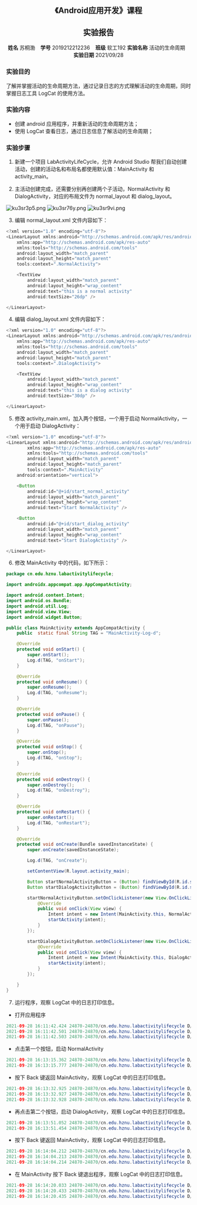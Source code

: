 
<center>
    <h2>《Android应用开发》课程</h2>  
    <h2>实验报告</h2>

**姓名** 苏桐渤 &ensp; **学号** 2019212212236 &ensp; **班级** 软工192
**实验名称** 活动的生命周期 &ensp; **实验日期** 2021/09/28
</center>

### 实验目的

了解并掌握活动的生命周期方法，通过记录日志的方式理解活动的生命周期，同时掌握日志工具 LogCat 的使用方法。

### 实验内容

- 创建 android 应用程序，并重新活动的生命周期方法；
- 使用 LogCat 查看日志，通过日志信息了解活动的生命周期；

### 实验步骤

1. 新建一个项目 LabActivityLifeCycle，允许 Android Studio 帮我们自动创建活动，创建的活动名和布局名都使用默认值：MainActivity 和 activity_main。

2. 主活动创建完成，还需要分别再创建两个子活动，NormalActivity 和 DialogActivity，对应的布局文件为 normal_layout 和 dialog_layout。

![ku3sr3p5.png](http://blog.lllllan.cn/usr/uploads/2021/09/2567803157.png)
![ku3sr76y.png](http://blog.lllllan.cn/usr/uploads/2021/09/3692378332.png)
![ku3sr9vi.png](http://blog.lllllan.cn/usr/uploads/2021/09/234618727.png)


3. 编辑 normal_layout.xml 文件内容如下：

```java
<?xml version="1.0" encoding="utf-8"?>
<LinearLayout xmlns:android="http://schemas.android.com/apk/res/android"
    xmlns:app="http://schemas.android.com/apk/res-auto"
    xmlns:tools="http://schemas.android.com/tools"
    android:layout_width="match_parent"
    android:layout_height="match_parent"
    tools:context=".NormalActivity">

    <TextView
        android:layout_width="match_parent"
        android:layout_height="wrap_content"
        android:text="this is a normal activity"
        android:textSize="26dp" />

</LinearLayout>
```

4. 编辑 dialog_layout.xml 文件内容如下：

```java
<?xml version="1.0" encoding="utf-8"?>
<LinearLayout xmlns:android="http://schemas.android.com/apk/res/android"
    xmlns:app="http://schemas.android.com/apk/res-auto"
    xmlns:tools="http://schemas.android.com/tools"
    android:layout_width="match_parent"
    android:layout_height="match_parent"
    tools:context=".DialogActivity">

    <TextView
        android:layout_width="match_parent"
        android:layout_height="wrap_content"
        android:text="this is a dialog activity"
        android:textSize="30dp" />

</LinearLayout>
```

5.  修改 activity_main.xml，加入两个按钮，一个用于启动 NormalActivity，一个用于启动 DialogActivity：

```java
<?xml version="1.0" encoding="utf-8"?>
<LinearLayout xmlns:android="http://schemas.android.com/apk/res/android"
        xmlns:app="http://schemas.android.com/apk/res-auto"
        xmlns:tools="http://schemas.android.com/tools"
        android:layout_width="match_parent"
        android:layout_height="match_parent"
        tools:context=".MainActivity"
    android:orientation="vertical">

    <Button
        android:id="@+id/start_normal_activity"
        android:layout_width="match_parent"
        android:layout_height="wrap_content"
        android:text="Start NormalActivity" />

    <Button
        android:id="@+id/start_dialog_activity"
        android:layout_width="match_parent"
        android:layout_height="wrap_content"
        android:text="Start DialogActivity" />

</LinearLayout>
```

6. 修改 MainActivity 中的代码，如下所示：

```java
package cn.edu.hznu.labactivitylifecycle;

import androidx.appcompat.app.AppCompatActivity;

import android.content.Intent;
import android.os.Bundle;
import android.util.Log;
import android.view.View;
import android.widget.Button;

public class MainActivity extends AppCompatActivity {
    public  static final String TAG = "MainActivity-Log-d";

    @Override
    protected void onStart() {
        super.onStart();
        Log.d(TAG, "onStart");
    }

    @Override
    protected void onResume() {
        super.onResume();
        Log.d(TAG, "onResume");
    }

    @Override
    protected void onPause() {
        super.onPause();
        Log.d(TAG, "onPause");
    }

    @Override
    protected void onStop() {
        super.onStop();
        Log.d(TAG, "onStop");
    }

    @Override
    protected void onDestroy() {
        super.onDestroy();
        Log.d(TAG, "onDestroy");
    }

    @Override
    protected void onRestart() {
        super.onRestart();
        Log.d(TAG, "onRestart");
    }

    @Override
    protected void onCreate(Bundle savedInstanceState) {
        super.onCreate(savedInstanceState);

        Log.d(TAG, "onCreate");

        setContentView(R.layout.activity_main);

        Button startNormalActivityButton = (Button) findViewById(R.id.start_normal_activity);
        Button startDialogActivityButton = (Button) findViewById(R.id.start_dialog_activity);

        startNormalActivityButton.setOnClickListener(new View.OnClickListener() {
            @Override
            public void onClick(View view) {
                Intent intent = new Intent(MainActivity.this, NormalActivity.class);
                startActivity(intent);
            }
        });

        startDialogActivityButton.setOnClickListener(new View.OnClickListener() {
            @Override
            public void onClick(View view) {
                Intent intent = new Intent(MainActivity.this, DialogActivity.class);
                startActivity(intent);
            }
        });

    }
}
```

7. 运行程序，观察 LogCat 中的日志打印信息。

- 打开应用程序

```java
2021-09-28 16:11:42.424 24870-24870/cn.edu.hznu.labactivitylifecycle D/MainActivity-Log-d: onCreate
2021-09-28 16:11:42.501 24870-24870/cn.edu.hznu.labactivitylifecycle D/MainActivity-Log-d: onStart
2021-09-28 16:11:42.503 24870-24870/cn.edu.hznu.labactivitylifecycle D/MainActivity-Log-d: onResume
```

- 点击第一个按钮，启动 NormalActivity 

```java
2021-09-28 16:13:15.362 24870-24870/cn.edu.hznu.labactivitylifecycle D/MainActivity-Log-d: onPause
2021-09-28 16:13:15.777 24870-24870/cn.edu.hznu.labactivitylifecycle D/MainActivity-Log-d: onStop
```

- 按下 Back 键返回 MainActivity，观察 LogCat 中的日志打印信息。

```java
2021-09-28 16:13:32.925 24870-24870/cn.edu.hznu.labactivitylifecycle D/MainActivity-Log-d: onRestart
2021-09-28 16:13:32.927 24870-24870/cn.edu.hznu.labactivitylifecycle D/MainActivity-Log-d: onStart
2021-09-28 16:13:32.928 24870-24870/cn.edu.hznu.labactivitylifecycle D/MainActivity-Log-d: onResume
```

- 再点击第二个按钮，启动 DialogActivity，观察 LogCat 中的日志打印信息。

```java
2021-09-28 16:13:51.052 24870-24870/cn.edu.hznu.labactivitylifecycle D/MainActivity-Log-d: onPause
2021-09-28 16:13:51.454 24870-24870/cn.edu.hznu.labactivitylifecycle D/MainActivity-Log-d: onStop
```

- 按下 Back 键返回 MainActivity，观察 LogCat 中的日志打印信息。

```java
2021-09-28 16:14:04.212 24870-24870/cn.edu.hznu.labactivitylifecycle D/MainActivity-Log-d: onRestart
2021-09-28 16:14:04.213 24870-24870/cn.edu.hznu.labactivitylifecycle D/MainActivity-Log-d: onStart
2021-09-28 16:14:04.214 24870-24870/cn.edu.hznu.labactivitylifecycle D/MainActivity-Log-d: onResume
```

- 在 MainActivity 按下 Back 键退出程序，观察 LogCat 中的日志打印信息。

```java
2021-09-28 16:14:20.033 24870-24870/cn.edu.hznu.labactivitylifecycle D/MainActivity-Log-d: onPause
2021-09-28 16:14:20.433 24870-24870/cn.edu.hznu.labactivitylifecycle D/MainActivity-Log-d: onStop
2021-09-28 16:14:20.435 24870-24870/cn.edu.hznu.labactivitylifecycle D/MainActivity-Log-d: onDestroy
```

